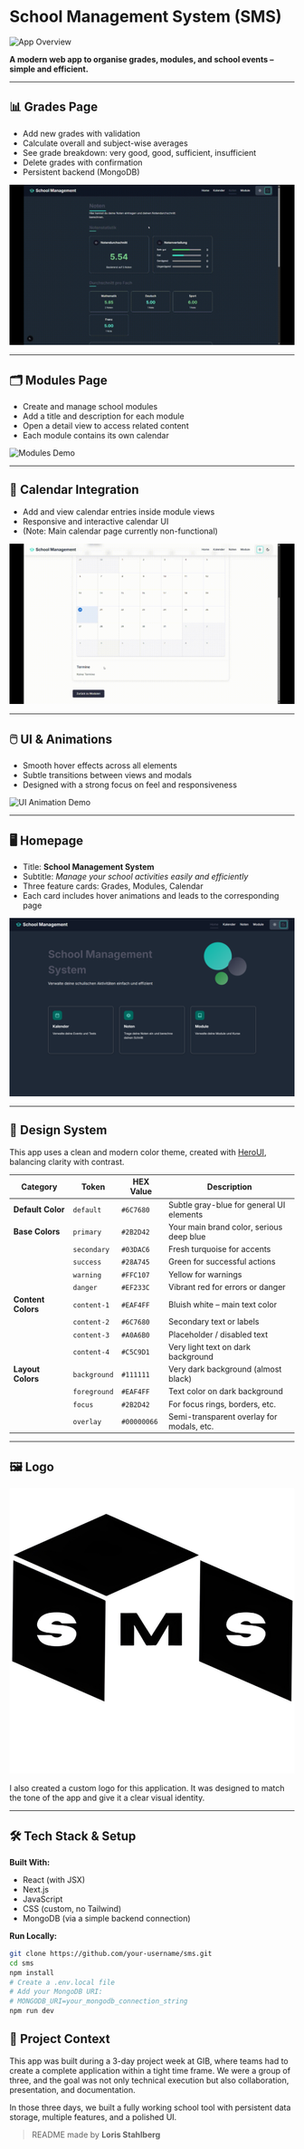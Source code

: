 # School Management System (SMS)

![App Overview](assets/sms-demo-overview.gif)

**A modern web app to organise grades, modules, and school events – simple and efficient.**

---

## 📊 Grades Page

- Add new grades with validation
- Calculate overall and subject-wise averages
- See grade breakdown: very good, good, sufficient, insufficient
- Delete grades with confirmation
- Persistent backend (MongoDB)

![Grades Demo](assets/grades-demo.gif)

---

## 🗂️ Modules Page

- Create and manage school modules
- Add a title and description for each module
- Open a detail view to access related content
- Each module contains its own calendar

![Modules Demo](assets/modules-demo.gif)

---

## 📅 Calendar Integration

- Add and view calendar entries inside module views
- Responsive and interactive calendar UI
- (Note: Main calendar page currently non-functional)

![Calendar Demo](assets/calendar-demo.gif)

---

## 🖱️ UI & Animations

- Smooth hover effects across all elements
- Subtle transitions between views and modals
- Designed with a strong focus on feel and responsiveness

![UI Animation Demo](assets/animations.gif)

---

## 🖥️ Homepage

- Title: **School Management System**
- Subtitle: *Manage your school activities easily and efficiently*
- Three feature cards: Grades, Modules, Calendar
- Each card includes hover animations and leads to the corresponding page

![Homepage Screenshot](assets/home-screenshot.png)

---

## 🎨 Design System

This app uses a clean and modern color theme, created with [HeroUI](https://www.heroui.com/themes), balancing clarity with contrast.

| Category           | Token        | HEX Value   | Description                                |
| ------------------ | ------------ | ----------- | ------------------------------------------ |
| **Default Color**  | `default`    | `#6C7680`   | Subtle gray-blue for general UI elements   |
| **Base Colors**    | `primary`    | `#2B2D42`   | Your main brand color, serious deep blue   |
|                    | `secondary`  | `#03DAC6`   | Fresh turquoise for accents                |
|                    | `success`    | `#28A745`   | Green for successful actions               |
|                    | `warning`    | `#FFC107`   | Yellow for warnings                        |
|                    | `danger`     | `#EF233C`   | Vibrant red for errors or danger           |
| **Content Colors** | `content-1`  | `#EAF4FF`   | Bluish white – main text color             |
|                    | `content-2`  | `#6C7680`   | Secondary text or labels                   |
|                    | `content-3`  | `#A0A6B0`   | Placeholder / disabled text                |
|                    | `content-4`  | `#C5C9D1`   | Very light text on dark background         |
| **Layout Colors**  | `background` | `#111111`   | Very dark background (almost black)        |
|                    | `foreground` | `#EAF4FF`   | Text color on dark background              |
|                    | `focus`      | `#2B2D42`   | For focus rings, borders, etc.             |
|                    | `overlay`    | `#00000066` | Semi-transparent overlay for modals, etc.  |

---

## 🖼️ Logo

![App Logo](assets/sms-logo.png)

I also created a custom logo for this application. It was designed to match the tone of the app and give it a clear visual identity.


---

## 🛠️ Tech Stack & Setup

**Built With:**
- React (with JSX)
- Next.js
- JavaScript
- CSS (custom, no Tailwind)
- MongoDB (via a simple backend connection)

**Run Locally:**

```bash
git clone https://github.com/your-username/sms.git
cd sms
npm install
# Create a .env.local file
# Add your MongoDB URI:
# MONGODB_URI=your_mongodb_connection_string
npm run dev
```
## 📘 Project Context

This app was built during a 3-day project week at GIB, where teams had to create a complete application within a tight time frame. We were a group of three, and the goal was not only technical execution but also collaboration, presentation, and documentation.

In those three days, we built a fully working school tool with persistent data storage, multiple features, and a polished UI.

<!-- ---

## 👤 About Me

This project was created by a software developer in training, passionate about building responsive and purposeful web apps. My focus is on delivering solid functionality with a refined user experience. -->

> README made by **Loris Stahlberg**
